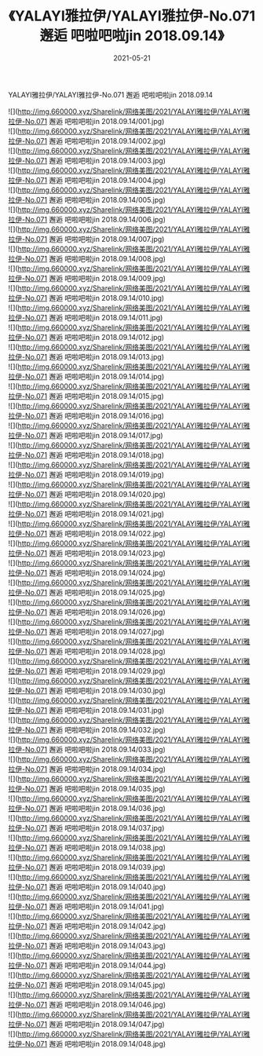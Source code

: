 ﻿---
layout: post
title:  《YALAYI雅拉伊/YALAYI雅拉伊-No.071 邂逅 吧啦吧啦jin 2018.09.14》
date:   2021-05-21
img: http://img.660000.xyz/Sharelink/网络美图/2021/YALAYI雅拉伊/YALAYI雅拉伊-No.071 邂逅 吧啦吧啦jin 2018.09.14/000.jpg
categories: [美女, 清纯, 唯美]
---

YALAYI雅拉伊/YALAYI雅拉伊-No.071 邂逅 吧啦吧啦jin 2018.09.14

 ![](http://img.660000.xyz/Sharelink/网络美图/2021/YALAYI雅拉伊/YALAYI雅拉伊-No.071 邂逅 吧啦吧啦jin 2018.09.14/001.jpg) <br>![](http://img.660000.xyz/Sharelink/网络美图/2021/YALAYI雅拉伊/YALAYI雅拉伊-No.071 邂逅 吧啦吧啦jin 2018.09.14/002.jpg) <br>![](http://img.660000.xyz/Sharelink/网络美图/2021/YALAYI雅拉伊/YALAYI雅拉伊-No.071 邂逅 吧啦吧啦jin 2018.09.14/003.jpg) <br>![](http://img.660000.xyz/Sharelink/网络美图/2021/YALAYI雅拉伊/YALAYI雅拉伊-No.071 邂逅 吧啦吧啦jin 2018.09.14/004.jpg) <br>![](http://img.660000.xyz/Sharelink/网络美图/2021/YALAYI雅拉伊/YALAYI雅拉伊-No.071 邂逅 吧啦吧啦jin 2018.09.14/005.jpg) <br>![](http://img.660000.xyz/Sharelink/网络美图/2021/YALAYI雅拉伊/YALAYI雅拉伊-No.071 邂逅 吧啦吧啦jin 2018.09.14/006.jpg) <br>![](http://img.660000.xyz/Sharelink/网络美图/2021/YALAYI雅拉伊/YALAYI雅拉伊-No.071 邂逅 吧啦吧啦jin 2018.09.14/007.jpg) <br>![](http://img.660000.xyz/Sharelink/网络美图/2021/YALAYI雅拉伊/YALAYI雅拉伊-No.071 邂逅 吧啦吧啦jin 2018.09.14/008.jpg) <br>![](http://img.660000.xyz/Sharelink/网络美图/2021/YALAYI雅拉伊/YALAYI雅拉伊-No.071 邂逅 吧啦吧啦jin 2018.09.14/009.jpg) <br>![](http://img.660000.xyz/Sharelink/网络美图/2021/YALAYI雅拉伊/YALAYI雅拉伊-No.071 邂逅 吧啦吧啦jin 2018.09.14/010.jpg) <br>![](http://img.660000.xyz/Sharelink/网络美图/2021/YALAYI雅拉伊/YALAYI雅拉伊-No.071 邂逅 吧啦吧啦jin 2018.09.14/011.jpg) <br>![](http://img.660000.xyz/Sharelink/网络美图/2021/YALAYI雅拉伊/YALAYI雅拉伊-No.071 邂逅 吧啦吧啦jin 2018.09.14/012.jpg) <br>![](http://img.660000.xyz/Sharelink/网络美图/2021/YALAYI雅拉伊/YALAYI雅拉伊-No.071 邂逅 吧啦吧啦jin 2018.09.14/013.jpg) <br>![](http://img.660000.xyz/Sharelink/网络美图/2021/YALAYI雅拉伊/YALAYI雅拉伊-No.071 邂逅 吧啦吧啦jin 2018.09.14/014.jpg) <br>![](http://img.660000.xyz/Sharelink/网络美图/2021/YALAYI雅拉伊/YALAYI雅拉伊-No.071 邂逅 吧啦吧啦jin 2018.09.14/015.jpg) <br>![](http://img.660000.xyz/Sharelink/网络美图/2021/YALAYI雅拉伊/YALAYI雅拉伊-No.071 邂逅 吧啦吧啦jin 2018.09.14/016.jpg) <br>![](http://img.660000.xyz/Sharelink/网络美图/2021/YALAYI雅拉伊/YALAYI雅拉伊-No.071 邂逅 吧啦吧啦jin 2018.09.14/017.jpg) <br>![](http://img.660000.xyz/Sharelink/网络美图/2021/YALAYI雅拉伊/YALAYI雅拉伊-No.071 邂逅 吧啦吧啦jin 2018.09.14/018.jpg) <br>![](http://img.660000.xyz/Sharelink/网络美图/2021/YALAYI雅拉伊/YALAYI雅拉伊-No.071 邂逅 吧啦吧啦jin 2018.09.14/019.jpg) <br>![](http://img.660000.xyz/Sharelink/网络美图/2021/YALAYI雅拉伊/YALAYI雅拉伊-No.071 邂逅 吧啦吧啦jin 2018.09.14/020.jpg) <br>![](http://img.660000.xyz/Sharelink/网络美图/2021/YALAYI雅拉伊/YALAYI雅拉伊-No.071 邂逅 吧啦吧啦jin 2018.09.14/021.jpg) <br>![](http://img.660000.xyz/Sharelink/网络美图/2021/YALAYI雅拉伊/YALAYI雅拉伊-No.071 邂逅 吧啦吧啦jin 2018.09.14/022.jpg) <br>![](http://img.660000.xyz/Sharelink/网络美图/2021/YALAYI雅拉伊/YALAYI雅拉伊-No.071 邂逅 吧啦吧啦jin 2018.09.14/023.jpg) <br>![](http://img.660000.xyz/Sharelink/网络美图/2021/YALAYI雅拉伊/YALAYI雅拉伊-No.071 邂逅 吧啦吧啦jin 2018.09.14/024.jpg) <br>![](http://img.660000.xyz/Sharelink/网络美图/2021/YALAYI雅拉伊/YALAYI雅拉伊-No.071 邂逅 吧啦吧啦jin 2018.09.14/025.jpg) <br>![](http://img.660000.xyz/Sharelink/网络美图/2021/YALAYI雅拉伊/YALAYI雅拉伊-No.071 邂逅 吧啦吧啦jin 2018.09.14/026.jpg) <br>![](http://img.660000.xyz/Sharelink/网络美图/2021/YALAYI雅拉伊/YALAYI雅拉伊-No.071 邂逅 吧啦吧啦jin 2018.09.14/027.jpg) <br>![](http://img.660000.xyz/Sharelink/网络美图/2021/YALAYI雅拉伊/YALAYI雅拉伊-No.071 邂逅 吧啦吧啦jin 2018.09.14/028.jpg) <br>![](http://img.660000.xyz/Sharelink/网络美图/2021/YALAYI雅拉伊/YALAYI雅拉伊-No.071 邂逅 吧啦吧啦jin 2018.09.14/029.jpg) <br>![](http://img.660000.xyz/Sharelink/网络美图/2021/YALAYI雅拉伊/YALAYI雅拉伊-No.071 邂逅 吧啦吧啦jin 2018.09.14/030.jpg) <br>![](http://img.660000.xyz/Sharelink/网络美图/2021/YALAYI雅拉伊/YALAYI雅拉伊-No.071 邂逅 吧啦吧啦jin 2018.09.14/031.jpg) <br>![](http://img.660000.xyz/Sharelink/网络美图/2021/YALAYI雅拉伊/YALAYI雅拉伊-No.071 邂逅 吧啦吧啦jin 2018.09.14/032.jpg) <br>![](http://img.660000.xyz/Sharelink/网络美图/2021/YALAYI雅拉伊/YALAYI雅拉伊-No.071 邂逅 吧啦吧啦jin 2018.09.14/033.jpg) <br>![](http://img.660000.xyz/Sharelink/网络美图/2021/YALAYI雅拉伊/YALAYI雅拉伊-No.071 邂逅 吧啦吧啦jin 2018.09.14/034.jpg) <br>![](http://img.660000.xyz/Sharelink/网络美图/2021/YALAYI雅拉伊/YALAYI雅拉伊-No.071 邂逅 吧啦吧啦jin 2018.09.14/035.jpg) <br>![](http://img.660000.xyz/Sharelink/网络美图/2021/YALAYI雅拉伊/YALAYI雅拉伊-No.071 邂逅 吧啦吧啦jin 2018.09.14/036.jpg) <br>![](http://img.660000.xyz/Sharelink/网络美图/2021/YALAYI雅拉伊/YALAYI雅拉伊-No.071 邂逅 吧啦吧啦jin 2018.09.14/037.jpg) <br>![](http://img.660000.xyz/Sharelink/网络美图/2021/YALAYI雅拉伊/YALAYI雅拉伊-No.071 邂逅 吧啦吧啦jin 2018.09.14/038.jpg) <br>![](http://img.660000.xyz/Sharelink/网络美图/2021/YALAYI雅拉伊/YALAYI雅拉伊-No.071 邂逅 吧啦吧啦jin 2018.09.14/039.jpg) <br>![](http://img.660000.xyz/Sharelink/网络美图/2021/YALAYI雅拉伊/YALAYI雅拉伊-No.071 邂逅 吧啦吧啦jin 2018.09.14/040.jpg) <br>![](http://img.660000.xyz/Sharelink/网络美图/2021/YALAYI雅拉伊/YALAYI雅拉伊-No.071 邂逅 吧啦吧啦jin 2018.09.14/041.jpg) <br>![](http://img.660000.xyz/Sharelink/网络美图/2021/YALAYI雅拉伊/YALAYI雅拉伊-No.071 邂逅 吧啦吧啦jin 2018.09.14/042.jpg) <br>![](http://img.660000.xyz/Sharelink/网络美图/2021/YALAYI雅拉伊/YALAYI雅拉伊-No.071 邂逅 吧啦吧啦jin 2018.09.14/043.jpg) <br>![](http://img.660000.xyz/Sharelink/网络美图/2021/YALAYI雅拉伊/YALAYI雅拉伊-No.071 邂逅 吧啦吧啦jin 2018.09.14/044.jpg) <br>![](http://img.660000.xyz/Sharelink/网络美图/2021/YALAYI雅拉伊/YALAYI雅拉伊-No.071 邂逅 吧啦吧啦jin 2018.09.14/045.jpg) <br>![](http://img.660000.xyz/Sharelink/网络美图/2021/YALAYI雅拉伊/YALAYI雅拉伊-No.071 邂逅 吧啦吧啦jin 2018.09.14/046.jpg) <br>![](http://img.660000.xyz/Sharelink/网络美图/2021/YALAYI雅拉伊/YALAYI雅拉伊-No.071 邂逅 吧啦吧啦jin 2018.09.14/047.jpg) <br>![](http://img.660000.xyz/Sharelink/网络美图/2021/YALAYI雅拉伊/YALAYI雅拉伊-No.071 邂逅 吧啦吧啦jin 2018.09.14/048.jpg) <br>